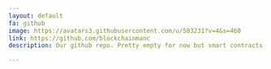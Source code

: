 ```yaml
---
layout: default
fa: github
image: https://avatars3.githubusercontent.com/u/583231?v=4&s=460
link: https://github.com/blockchainmanc
description: Our github repo. Pretty empty for now but smart contracts are being compiled

---
```

